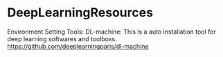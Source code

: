 # DeepLearningResources

Environment Setting Tools:
DL-machine: This is a auto installation tool for deep learning softwares and toolboxs.
https://github.com/deeplearningparis/dl-machine
